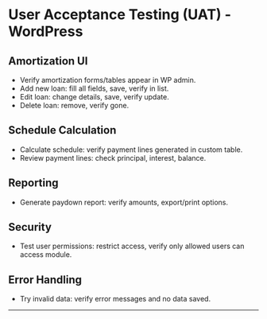 # User Acceptance Testing (UAT) - WordPress

## Amortization UI
- Verify amortization forms/tables appear in WP admin.
- Add new loan: fill all fields, save, verify in list.
- Edit loan: change details, save, verify update.
- Delete loan: remove, verify gone.

## Schedule Calculation
- Calculate schedule: verify payment lines generated in custom table.
- Review payment lines: check principal, interest, balance.

## Reporting
- Generate paydown report: verify amounts, export/print options.

## Security
- Test user permissions: restrict access, verify only allowed users can access module.

## Error Handling
- Try invalid data: verify error messages and no data saved.

---
